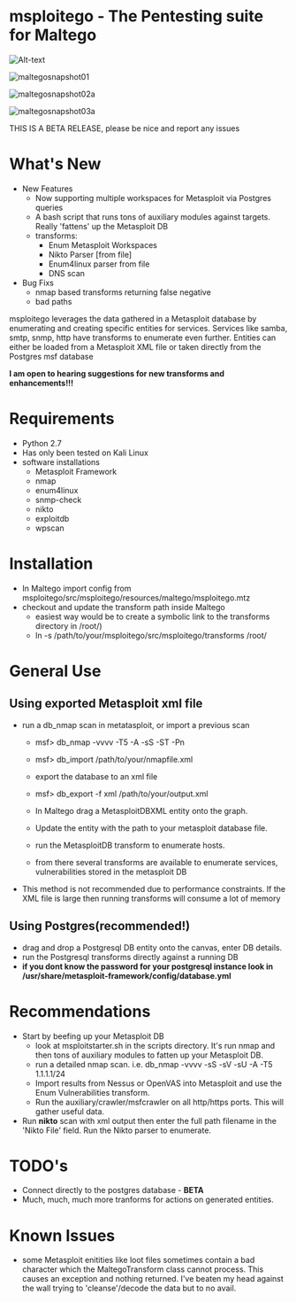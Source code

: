**msploitego - The Pentesting suite for Maltego**
=================================================
![Alt-text](https://github.com/shizzz477/msploitego/blob/master/msploitego/src/msploitego/resources/images/msploitego-06-12%2020-24.gif)

![maltegosnapshot01](https://user-images.githubusercontent.com/9602322/40849078-f941f302-658e-11e8-83b1-62aea49c5b65.png)

![maltegosnapshot02a](https://user-images.githubusercontent.com/9602322/40849101-0abae328-658f-11e8-976a-25a9c70498e6.png)

![maltegosnapshot03a](https://user-images.githubusercontent.com/9602322/40849110-109aa79c-658f-11e8-92fc-75631c49c2a6.png)

THIS IS A BETA RELEASE, please be nice and report any issues

What's New
=========
* New Features
    * Now supporting multiple workspaces for Metasploit via Postgres queries
    * A bash script that runs tons of auxiliary modules against targets.  Really 'fattens' up the Metasploit DB
    * transforms:
        * Enum Metasploit Workspaces
        * Nikto Parser [from file]
        * Enum4linux parser from file
        * DNS scan
* Bug Fixs
    * nmap based transforms returning false negative
    * bad paths

msploitego leverages the data gathered in a Metasploit database by enumerating and creating specific entities for services.  Services like samba, smtp, snmp, http have transforms to enumerate even further.  Entities can either be loaded from a Metasploit XML file or taken directly from the Postgres msf database

**I am open to hearing suggestions for new transforms and enhancements!!!**

Requirements
============
- Python 2.7
- Has only been tested on Kali Linux
- software installations
  - Metasploit Framework
  - nmap
  - enum4linux
  - snmp-check
  - nikto
  - exploitdb
  - wpscan

Installation
============
- In Maltego import config from msploitego/src/msploitego/resources/maltego/msploitego.mtz
- checkout and update the transform path inside Maltego
    - easiest way would be to create a symbolic link to the transforms directory in /root/)
    - ln -s /path/to/your/msploitego/src/msploitego/transforms /root/

General Use
===========
Using exported Metasploit xml file
----------------------------------
- run a db_nmap scan in metatasploit, or import a previous scan
  - msf> db_nmap -vvvv -T5 -A -sS -ST -Pn <target>
  - msf> db_import /path/to/your/nmapfile.xml
  
  - export the database to an xml file
  - msf> db_export -f xml /path/to/your/output.xml

  - In Maltego drag a MetasploitDBXML entity onto the graph.
  - Update the entity with the path to your metasploit database file.
  - run the MetasploitDB transform to enumerate hosts.
  - from there several transforms are available to enumerate services, vulnerabilities stored in the metasploit DB
- This method is not recommended due to performance constraints.  If the XML file is large then running transforms will consume a lot of memory

Using Postgres(recommended!)
--------------
- drag and drop a Postgresql DB entity onto the canvas, enter DB details.
- run the Postgresql transforms directly against a running DB
- **if you dont know the password for your postgresql instance look in /usr/share/metasploit-framework/config/database.yml**

Recommendations
===============
- Start by beefing up your Metasploit DB
    - look at msploitstarter.sh in the scripts directory.  It's run nmap and then tons of auxiliary modules to fatten up your Metasploit DB.
    - run a detailed nmap scan.  i.e. db_nmap -vvvv -sS -sV -sU -A -T5 1.1.1.1/24
    - Import results from Nessus or OpenVAS into Metasploit and use the Enum Vulnerabilities transform. 
    - Run the auxiliary/crawler/msfcrawler on all http/https ports.  This will gather useful data.
- Run **nikto** scan with xml output then enter the full path filename in the 'Nikto File' field. Run the Nikto parser to enumerate.

TODO's
======
- Connect directly to the postgres database - **BETA**
- Much, much, much more tranforms for actions on generated entities.

Known Issues
============
- some Metasploit enitities like loot files sometimes contain a bad character which the MaltegoTransform class cannot process. This causes an exception and nothing returned. I've beaten my head against the wall trying to 'cleanse'/decode the data but to no avail.
